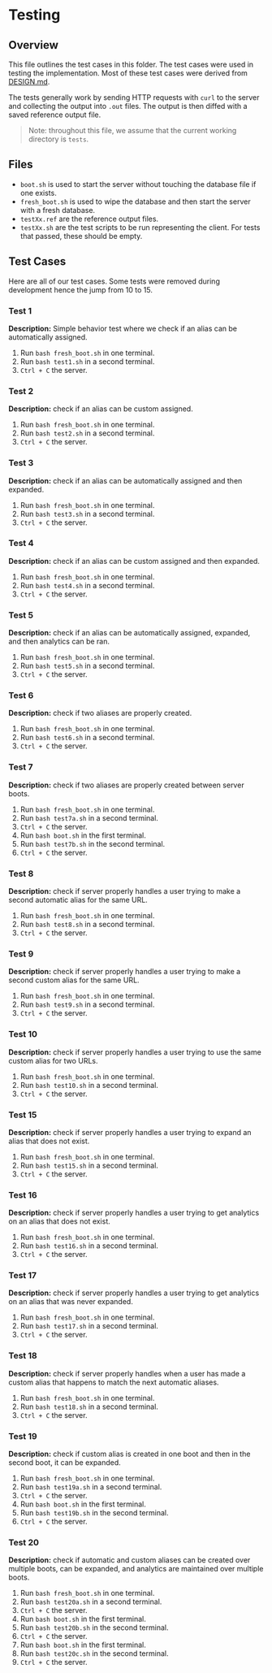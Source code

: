 # Testing 

## Overview 

This file outlines the test cases in this folder. The test cases were used in testing the implementation. Most of these test cases were derived from [DESIGN.md](./DESIGN.md).

The tests generally work by sending HTTP requests with `curl` to the server and collecting the output into `.out` files. The output is then diffed with a saved reference output file. 

> Note: throughout this file, we assume that the current working directory is `tests`.

## Files 

- `boot.sh` is used to start the server without touching the database file if one exists.
- `fresh_boot.sh` is used to wipe the database and then start the server with a fresh database.
- `testXx.ref` are the reference output files.
- `testXx.sh` are the test scripts to be run representing the client. For tests that passed, these should be empty.

## Test Cases

Here are all of our test cases. Some tests were removed during development hence the jump from 10 to 15.

### Test 1

**Description:** Simple behavior test where we check if an alias can be automatically assigned.

1. Run `bash fresh_boot.sh` in one terminal.
2. Run `bash test1.sh` in a second terminal.
3. `Ctrl + C` the server.

### Test 2

**Description:** check if an alias can be custom assigned.

1. Run `bash fresh_boot.sh` in one terminal.
2. Run `bash test2.sh` in a second terminal.
3. `Ctrl + C` the server. 

### Test 3

**Description:** check if an alias can be automatically assigned and then expanded.

1. Run `bash fresh_boot.sh` in one terminal.
2. Run `bash test3.sh` in a second terminal.
3. `Ctrl + C` the server.

### Test 4

**Description:** check if an alias can be custom assigned and then expanded.

1. Run `bash fresh_boot.sh` in one terminal.
2. Run `bash test4.sh` in a second terminal.
3. `Ctrl + C` the server.

### Test 5

**Description:** check if an alias can be automatically assigned, expanded, and then analytics can be ran.

1. Run `bash fresh_boot.sh` in one terminal.
2. Run `bash test5.sh` in a second terminal.
3. `Ctrl + C` the server.

### Test 6

**Description:** check if two aliases are properly created.

1. Run `bash fresh_boot.sh` in one terminal.
2. Run `bash test6.sh` in a second terminal.
3. `Ctrl + C` the server.

### Test 7

**Description:** check if two aliases are properly created between server boots.

1. Run `bash fresh_boot.sh` in one terminal.
2. Run `bash test7a.sh` in a second terminal.
3. `Ctrl + C` the server.
4. Run `bash boot.sh` in the first terminal.
5. Run `bash test7b.sh` in the second terminal.
6. `Ctrl + C` the server.

### Test 8

**Description:** check if server properly handles a user trying to make a second automatic alias for the same URL.

1. Run `bash fresh_boot.sh` in one terminal.
2. Run `bash test8.sh` in a second terminal.
3. `Ctrl + C` the server.

### Test 9

**Description:** check if server properly handles a user trying to make a second custom alias for the same URL.

1. Run `bash fresh_boot.sh` in one terminal.
2. Run `bash test9.sh` in a second terminal.
3. `Ctrl + C` the server.

### Test 10

**Description:** check if server properly handles a user trying to use the same custom alias for two URLs.

1. Run `bash fresh_boot.sh` in one terminal.
2. Run `bash test10.sh` in a second terminal.
3. `Ctrl + C` the server.

### Test 15

**Description:** check if server properly handles a user trying to expand an alias that does not exist.

1. Run `bash fresh_boot.sh` in one terminal.
2. Run `bash test15.sh` in a second terminal.
3. `Ctrl + C` the server.

### Test 16

**Description:** check if server properly handles a user trying to get analytics on an alias that does not exist.

1. Run `bash fresh_boot.sh` in one terminal.
2. Run `bash test16.sh` in a second terminal.
3. `Ctrl + C` the server.

### Test 17

**Description:** check if server properly handles a user trying to get analytics on an alias that was never expanded.

1. Run `bash fresh_boot.sh` in one terminal.
2. Run `bash test17.sh` in a second terminal.
3. `Ctrl + C` the server.

### Test 18

**Description:** check if server properly handles when a user has made a custom alias that happens to match the next automatic aliases.

1. Run `bash fresh_boot.sh` in one terminal.
2. Run `bash test18.sh` in a second terminal.
3. `Ctrl + C` the server.

### Test 19

**Description:** check if custom alias is created in one boot and then in the second boot, it can be expanded.

1. Run `bash fresh_boot.sh` in one terminal.
2. Run `bash test19a.sh` in a second terminal.
3. `Ctrl + C` the server.
4. Run `bash boot.sh` in the first terminal.
5. Run `bash test19b.sh` in the second terminal.
6. `Ctrl + C` the server.

### Test 20

**Description:** check if automatic and custom aliases can be created over multiple boots, can be expanded, and analytics are maintained over multiple boots.

1. Run `bash fresh_boot.sh` in one terminal.
2. Run `bash test20a.sh` in a second terminal.
3. `Ctrl + C` the server.
4. Run `bash boot.sh` in the first terminal.
5. Run `bash test20b.sh` in the second terminal.
6. `Ctrl + C` the server.
7. Run `bash boot.sh` in the first terminal.
8. Run `bash test20c.sh` in the second terminal.
9. `Ctrl + C` the server.